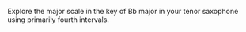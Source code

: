 Explore the major scale in the key of Bb major in your tenor saxophone using primarily fourth intervals.